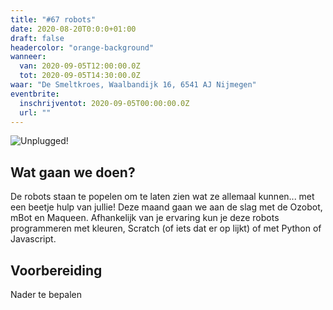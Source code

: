 ```yaml
---
title: "#67 robots"
date: 2020-08-20T0:0:0+01:00
draft: false
headercolor: "orange-background"
wanneer: 
  van: 2020-09-05T12:00:00.0Z
  tot: 2020-09-05T14:30:00.0Z
waar: "De Smeltkroes, Waalbandijk 16, 6541 AJ Nijmegen"
eventbrite:
  inschrijventot: 2020-09-05T00:00:00.0Z
  url: ""
---
```

![Unplugged!](https://img.evbuc.com/https%3A%2F%2Fcdn.evbuc.com%2Fimages%2F73265357%2F187233351803%2F1%2Foriginal.20190917-203407?w=800&auto=format%2Ccompress&q=75&sharp=10&rect=0%2C0%2C2160%2C1080&s=08ccaf599ce8e55b8b34069e046747bb)
## Wat gaan we doen?
De robots staan te popelen om te laten zien wat ze allemaal kunnen... met een beetje hulp van jullie! Deze maand gaan we aan de slag met de Ozobot, mBot en Maqueen. Afhankelijk van je ervaring kun je deze robots programmeren met kleuren, Scratch (of iets dat er op lijkt) of met Python of Javascript.

 <!--more-->

## Voorbereiding
Nader te bepalen